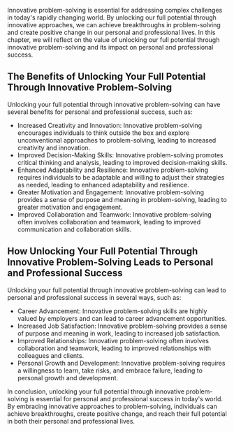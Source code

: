 
Innovative problem-solving is essential for addressing complex challenges in today's rapidly changing world. By unlocking our full potential through innovative approaches, we can achieve breakthroughs in problem-solving and create positive change in our personal and professional lives. In this chapter, we will reflect on the value of unlocking our full potential through innovative problem-solving and its impact on personal and professional success.

The Benefits of Unlocking Your Full Potential Through Innovative Problem-Solving
--------------------------------------------------------------------------------

Unlocking your full potential through innovative problem-solving can have several benefits for personal and professional success, such as:

* Increased Creativity and Innovation: Innovative problem-solving encourages individuals to think outside the box and explore unconventional approaches to problem-solving, leading to increased creativity and innovation.
* Improved Decision-Making Skills: Innovative problem-solving promotes critical thinking and analysis, leading to improved decision-making skills.
* Enhanced Adaptability and Resilience: Innovative problem-solving requires individuals to be adaptable and willing to adjust their strategies as needed, leading to enhanced adaptability and resilience.
* Greater Motivation and Engagement: Innovative problem-solving provides a sense of purpose and meaning in problem-solving, leading to greater motivation and engagement.
* Improved Collaboration and Teamwork: Innovative problem-solving often involves collaboration and teamwork, leading to improved communication and collaboration skills.

How Unlocking Your Full Potential Through Innovative Problem-Solving Leads to Personal and Professional Success
---------------------------------------------------------------------------------------------------------------

Unlocking your full potential through innovative problem-solving can lead to personal and professional success in several ways, such as:

* Career Advancement: Innovative problem-solving skills are highly valued by employers and can lead to career advancement opportunities.
* Increased Job Satisfaction: Innovative problem-solving provides a sense of purpose and meaning in work, leading to increased job satisfaction.
* Improved Relationships: Innovative problem-solving often involves collaboration and teamwork, leading to improved relationships with colleagues and clients.
* Personal Growth and Development: Innovative problem-solving requires a willingness to learn, take risks, and embrace failure, leading to personal growth and development.

In conclusion, unlocking your full potential through innovative problem-solving is essential for personal and professional success in today's world. By embracing innovative approaches to problem-solving, individuals can achieve breakthroughs, create positive change, and reach their full potential in both their personal and professional lives.
